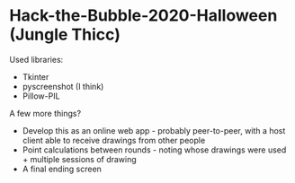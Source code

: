 # Hack-the-Bubble-2020-Halloween (Jungle Thicc)

Used libraries: 
* Tkinter
* pyscreenshot (I think)
* Pillow-PIL

A few more things? 
* Develop this as an online web app - probably peer-to-peer, with a host client able to receive drawings from other people
* Point calculations between rounds - noting whose drawings were used + multiple sessions of drawing
* A final ending screen
